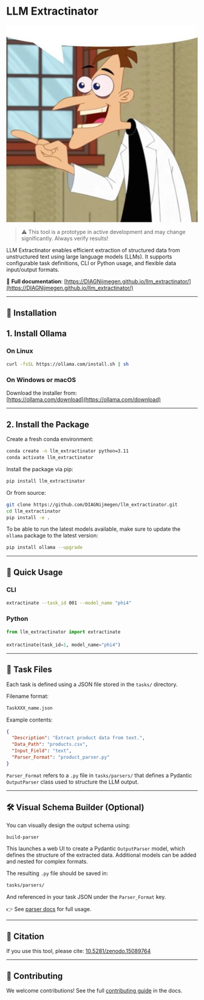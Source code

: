 # LLM Extractinator

![Overview of the LLM Data Extractor](docs/images/doofenshmirtz.jpg)

> ⚠️ This tool is a prototype in active development and may change significantly. Always verify results!

LLM Extractinator enables efficient extraction of structured data from unstructured text using large language models (LLMs). It supports configurable task definitions, CLI or Python usage, and flexible data input/output formats.

📘 **Full documentation**: [https://DIAGNijmegen.github.io/llm_extractinator/](https://DIAGNijmegen.github.io/llm_extractinator/)  

---

## 🔧 Installation

## 1. **Install Ollama**

### On **Linux**

```bash
curl -fsSL https://ollama.com/install.sh | sh
```

### On **Windows** or **macOS**

Download the installer from:  
[https://ollama.com/download](https://ollama.com/download)

---

## 2. **Install the Package**

Create a fresh conda environment:

```bash
conda create -n llm_extractinator python=3.11
conda activate llm_extractinator
```

Install the package via pip:

```bash
pip install llm_extractinator
```

Or from source:

```bash
git clone https://github.com/DIAGNijmegen/llm_extractinator.git
cd llm_extractinator
pip install -e .
```

To be able to run the latest models available, make sure to update the `ollama` package to the latest version:

```bash
pip install ollama --upgrade
```

---

## 🚀 Quick Usage

### CLI

```bash
extractinate --task_id 001 --model_name "phi4"
```

### Python

```python
from llm_extractinator import extractinate

extractinate(task_id=1, model_name="phi4")
```

---

## 📁 Task Files

Each task is defined using a JSON file stored in the `tasks/` directory.

Filename format:

```bash
TaskXXX_name.json
```

Example contents:

```json
{
  "Description": "Extract product data from text.",
  "Data_Path": "products.csv",
  "Input_Field": "text",
  "Parser_Format": "product_parser.py"
}
```

`Parser_Format` refers to a `.py` file in `tasks/parsers/` that defines a Pydantic `OutputParser` class used to structure the LLM output.

---

## 🛠️ Visual Schema Builder (Optional)

You can visually design the output schema using:

```bash
build-parser
```

This launches a web UI to create a Pydantic `OutputParser` model, which defines the structure of the extracted data. Additional models can be added and nested for complex formats.

The resulting `.py` file should be saved in:

```bash
tasks/parsers/
```

And referenced in your task JSON under the `Parser_Format` key.

👉 See [parser docs](https://DIAGNijmegen.github.io/llm_extractinator/parser) for full usage.

---

## 📄 Citation

If you use this tool, please cite:
[10.5281/zenodo.15089764](https://doi.org/10.5281/zenodo.15089764)

---

## 🤝 Contributing

We welcome contributions! See the full [contributing guide](https://<your_username>.github.io/llm_extractinator/contributing/) in the docs.
